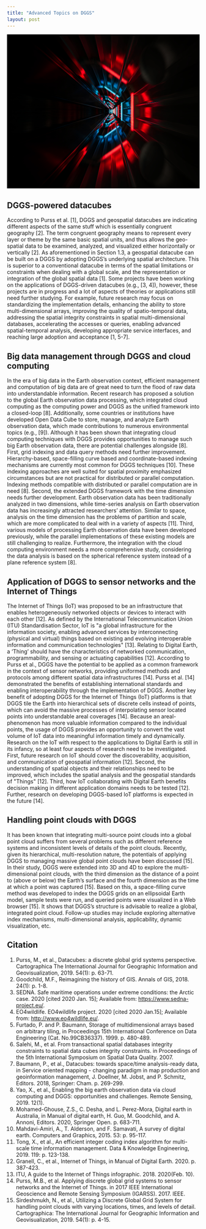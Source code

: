 ```yaml
---
title: "Advanced Topics on DGGS"
layout: post
---
```

![gui](/assets/img/20211009/gui.jpg)

## DGGS-powered datacubes
According to Purss et al. [1], DGGS and geospatial datacubes are indicating different aspects of the same stuff which is essentially congruent geography [2]. The term congruent geography means to represent every layer or theme by the same basic spatial units, and thus allows the geo-spatial data to be examined, analyzed, and visualized either horizontally or vertically [2]. As aforementioned in Section 1.3, a geospatial datacube can be built on a DGGS by adopting DGGS’s underlying spatial architecture. This is superior to a conventional datacube in terms of the spatial limitations or constraints when dealing with a global scale, and the representation or integration of the global spatial data [1]. Some projects have been working on the applications of DGGS-driven datacubes (e.g., [3, 4]), however, these projects are in progress and a lot of aspects of theories or applications still need further studying. For example, future research may focus on standardizing the implementation details, enhancing the ability to store multi-dimensional arrays, improving the quality of spatio-temporal data, addressing the spatial integrity constraints in spatial multi-dimensional databases, accelerating the accesses or queries, enabling advanced spatial-temporal analysis, developing appropriate service interfaces, and reaching large adoption and acceptance [1, 5-7].

## Big data management through DGGS and cloud computing
In the era of big data in the Earth observation context, efficient management and computation of big data are of great need to turn the flood of raw data into understandable information. Recent research has proposed a solution to the global Earth observation data processing, which integrated cloud computing as the computing power and DGGS as the unified framework into a closed-loop [8]. Additionally, some countries or institutions have developed Open Data Cube to store, manage, and analyze Earth observation data, which made contributions to numerous environmental topics (e.g., [9]). Although it has been shown that integrating cloud computing techniques with DGGS provides opportunities to manage such big Earth observation data, there are potential challenges alongside [8]. First, grid indexing and data query methods need further improvement. Hierarchy-based, space-filling curve based and coordinate-based indexing mechanisms are currently most common for DGGS techniques [10]. These indexing approaches are well suited for spatial proximity emphasized circumstances but are not practical for distributed or parallel computation. Indexing methods compatible with distributed or parallel computation are in need [8]. Second, the extended DGGS framework with the time dimension needs further development. Earth observation data has been traditionally analyzed in two dimensions, while time-series analysis on Earth observation data has increasingly attracted researchers’ attention. Similar to space, analysis on the time dimension has the problems of partition and scale, which are more complicated to deal with in a variety of aspects [11]. Third, various models of processing Earth observation data have been developed previously, while the parallel implementations of these existing models are still challenging to realize. Furthermore, the integration with the cloud computing environment needs a more comprehensive study, considering the data analysis is based on the spherical reference system instead of a plane reference system [8].  

## Application of DGGS to sensor networks and the Internet of Things
The Internet of Things (IoT) was proposed to be an infrastructure that enables heterogeneously networked objects or devices to interact with each other [12]. As defined by the International Telecommunication Union (ITU) Standardisation Sector, IoT is "a global infrastructure for the information society, enabling advanced services by interconnecting (physical and virtual) things based on existing and evolving interoperable information and communication technologies" [13]. Relating to Digital Earth, a ‘Thing’ should have the characteristics of networked communication, programmability, and sensing or actuating capabilities [12]. According to Purss et al., DGGS have the potential to be applied as a common framework in the context of sensor networks, providing uniformed methods and protocols among different spatial data infrastructures [14]. Purss et al. [14] demonstrated the benefits of establishing international standards and enabling interoperability through the implementation of DGGS. Another key benefit of adopting DGGS for the Internet of Things (IoT) platforms is that DGGS tile the Earth into hierarchical sets of discrete cells instead of points, which can avoid the massive processes of interpolating sensor located points into understandable areal coverages [14]. Because an areal-phenomenon has more valuable information compared to the individual points, the usage of DGGS provides an opportunity to convert the vast volume of IoT data into meaningful information timely and dynamically. Research on the IoT with respect to the applications to Digital Earth is still in its infancy, so at least four aspects of research need to be investigated. First, future research on IoT should cover the discoverability, acquisition, and communication of geospatial information [12]. Second, the understanding of spatial objects and their relationships need to be improved, which includes the spatial analysis and the geospatial standards of "Things" [12]. Third, how IoT collaborating with Digital Earth benefits decision making in different application domains needs to be tested [12]. Further, research on developing DGGS-based IoT platforms is expected in the future [14].

## Handling point clouds with DGGS
It has been known that integrating multi-source point clouds into a global point cloud suffers from several problems such as different reference systems and inconsistent levels of details of the point clouds. Recently, given its hierarchical, multi-resolution nature, the potentials of applying DGGS to managing massive global point clouds have been discussed [15]. In their study, DGGS were extended into 3D and 4D to explore the multi-dimensional point clouds, with the third dimension as the distance of a point to (above or below) the Earth’s surface and the fourth dimension as the time at which a point was captured [15]. Based on this, a space-filling curve method was developed to index the DGGS grids on an ellipsoidal Earth model, sample tests were run, and queried points were visualized in a Web browser [15]. It shows that DGGS’s structure is advisable to realize a global, integrated point cloud. Follow-up studies may include exploring alternative index mechanisms, multi-dimensional analysis, applicability, dynamic visualization, etc. 

## Citation

1.	Purss, M., et al., Datacubes: a discrete global grid systems perspective. Cartographica The International Journal for Geographic Information and Geovisualization, 2019. 54(1): p. 63-71.
2.	Goodchild, M.F., Reimagining the history of GIS. Annals of GIS, 2018. 24(1): p. 1-8.
3.	SEDNA. Safe maritime operations under extreme conditions: the Arctic case. 2020  [cited 2020 Jan. 15]; Available from: https://www.sedna-project.eu/.
4.	EO4wildlife. EO4wildlife project. 2020  [cited 2020 Jan.15]; Available from: http://www.eo4wildlife.eu/.
5.	Furtado, P. and P. Baumann, Storage of multidimensional arrays based on arbitrary tiling, in Proceedings 15th International Conference on Data Engineering (Cat. No.99CB36337). 1999. p. 480-489.
6.	Salehi, M., et al. From transactional spatial databases integrity constraints to spatial data cubes integrity constraints. in Proceedings of the 5th International Symposium on Spatial Data Quality. 2007.
7.	Baumann, P., et al., Datacubes: towards space/time analysis-ready data, in Service oriented mapping - changing paradigm in map production and geoinformation management, J. Doellner, M. Jobst, and P. Schmitz, Editors. 2018, Springer: Cham. p. 269-299.
8.	Yao, X., et al., Enabling the big earth observation data via cloud computing and DGGS: opportunities and challenges. Remote Sensing, 2019. 12(1).
9.	Mohamed-Ghouse, Z.S., C. Desha, and L. Perez-Mora, Digital earth in Australia, in Manual of digital earth, H. Guo, M. Goodchild, and A. Annoni, Editors. 2020, Springer Open. p. 683-711.
10.	Mahdavi-Amiri, A., T. Alderson, and F. Samavati, A survey of digital earth. Computers and Graphics, 2015. 53: p. 95-117.
11.	Tong, X., et al., An efficient integer coding index algorithm for multi-scale time information management. Data & Knowledge Engineering, 2019. 119: p. 123-138.
12.	Granell, C., et al., Internet of Things, in Manual of Digital Earth. 2020. p. 387-423.
13.	ITU, A guide to the Internet of Things infographic. 2018. 2020(Feb. 10).
14.	Purss, M.B., et al. Applying discrete global grid systems to sensor networks and the Internet of Things. in 2017 IEEE International Geoscience and Remote Sensing Symposium (IGARSS). 2017. IEEE.
15.	Sirdeshmukh, N., et al., Utilizing a Discrete Global Grid System for handling point clouds with varying locations, times, and levels of detail. Cartographica: The International Journal for Geographic Information and Geovisualization, 2019. 54(1): p. 4-15.


